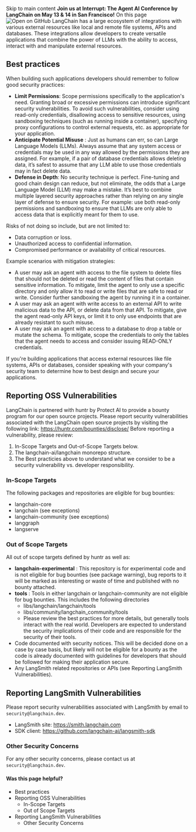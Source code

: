 Skip to main content
**Join us at Interrupt: The Agent AI Conference by LangChain on May 13 & 14 in San Francisco!**
On this page
![Open on GitHub](https://img.shields.io/badge/Open%20on%20GitHub-grey?logo=github&logoColor=white)
LangChain has a large ecosystem of integrations with various external resources like local and remote file systems, APIs and databases. These integrations allow developers to create versatile applications that combine the power of LLMs with the ability to access, interact with and manipulate external resources.
## Best practices​
When building such applications developers should remember to follow good security practices:
  * **Limit Permissions**: Scope permissions specifically to the application's need. Granting broad or excessive permissions can introduce significant security vulnerabilities. To avoid such vulnerabilities, consider using read-only credentials, disallowing access to sensitive resources, using sandboxing techniques (such as running inside a container), specifying proxy configurations to control external requests, etc. as appropriate for your application.
  * **Anticipate Potential Misuse** : Just as humans can err, so can Large Language Models (LLMs). Always assume that any system access or credentials may be used in any way allowed by the permissions they are assigned. For example, if a pair of database credentials allows deleting data, it’s safest to assume that any LLM able to use those credentials may in fact delete data.
  * **Defense in Depth**: No security technique is perfect. Fine-tuning and good chain design can reduce, but not eliminate, the odds that a Large Language Model (LLM) may make a mistake. It’s best to combine multiple layered security approaches rather than relying on any single layer of defense to ensure security. For example: use both read-only permissions and sandboxing to ensure that LLMs are only able to access data that is explicitly meant for them to use.


Risks of not doing so include, but are not limited to:
  * Data corruption or loss.
  * Unauthorized access to confidential information.
  * Compromised performance or availability of critical resources.


Example scenarios with mitigation strategies:
  * A user may ask an agent with access to the file system to delete files that should not be deleted or read the content of files that contain sensitive information. To mitigate, limit the agent to only use a specific directory and only allow it to read or write files that are safe to read or write. Consider further sandboxing the agent by running it in a container.
  * A user may ask an agent with write access to an external API to write malicious data to the API, or delete data from that API. To mitigate, give the agent read-only API keys, or limit it to only use endpoints that are already resistant to such misuse.
  * A user may ask an agent with access to a database to drop a table or mutate the schema. To mitigate, scope the credentials to only the tables that the agent needs to access and consider issuing READ-ONLY credentials.


If you're building applications that access external resources like file systems, APIs or databases, consider speaking with your company's security team to determine how to best design and secure your applications.
## Reporting OSS Vulnerabilities​
LangChain is partnered with huntr by Protect AI to provide a bounty program for our open source projects.
Please report security vulnerabilities associated with the LangChain open source projects by visiting the following link:
https://huntr.com/bounties/disclose/
Before reporting a vulnerability, please review:
  1. In-Scope Targets and Out-of-Scope Targets below.
  2. The langchain-ai/langchain monorepo structure.
  3. The Best practicies above to understand what we consider to be a security vulnerability vs. developer responsibility.


### In-Scope Targets​
The following packages and repositories are eligible for bug bounties:
  * langchain-core
  * langchain (see exceptions)
  * langchain-community (see exceptions)
  * langgraph
  * langserve


### Out of Scope Targets​
All out of scope targets defined by huntr as well as:
  * **langchain-experimental** : This repository is for experimental code and is not eligible for bug bounties (see package warning), bug reports to it will be marked as interesting or waste of time and published with no bounty attached.
  * **tools** : Tools in either langchain or langchain-community are not eligible for bug bounties. This includes the following directories 
    * libs/langchain/langchain/tools
    * libs/community/langchain_community/tools
    * Please review the best practices for more details, but generally tools interact with the real world. Developers are expected to understand the security implications of their code and are responsible for the security of their tools.
  * Code documented with security notices. This will be decided done on a case by case basis, but likely will not be eligible for a bounty as the code is already documented with guidelines for developers that should be followed for making their application secure.
  * Any LangSmith related repositories or APIs (see Reporting LangSmith Vulnerabilities).


## Reporting LangSmith Vulnerabilities​
Please report security vulnerabilities associated with LangSmith by email to `security@langchain.dev`.
  * LangSmith site: https://smith.langchain.com
  * SDK client: https://github.com/langchain-ai/langsmith-sdk


### Other Security Concerns​
For any other security concerns, please contact us at `security@langchain.dev`.
#### Was this page helpful?
  * Best practices
  * Reporting OSS Vulnerabilities
    * In-Scope Targets
    * Out of Scope Targets
  * Reporting LangSmith Vulnerabilities
    * Other Security Concerns



